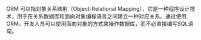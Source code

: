 ORM 可以指对象关系映射（Object-Relational Mapping），它是一种程序设计技术，用于在关系数据库和面向对象编程语言之间建立一种对应关系。通过使用ORM，开发人员可以使用面向对象的方式来操作数据库，而不必直接编写SQL语句。